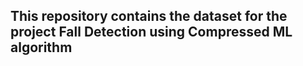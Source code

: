 ## This repository contains the dataset for the project Fall Detection using Compressed ML algorithm